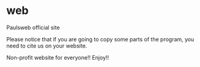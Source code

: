 # web
Paulsweb official site

Please notice that if you are going to copy some parts of the program, 
you need to cite us on your website.

Non-profit website for everyone!!
Enjoy!!
